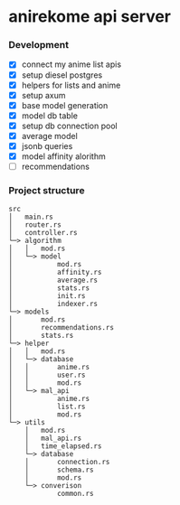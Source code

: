 # anirekome api server

### Development
- [x] connect my anime list apis
- [X] setup diesel postgres
- [X] helpers for lists and anime
- [X] setup axum
- [X] base model generation
- [X] model db table
- [X] setup db connection pool
- [X] average model
- [X] jsonb queries
- [X] model affinity alorithm
- [ ] recommendations

### Project structure

```
src
│   main.rs
│   router.rs
│   controller.rs
└─> algorithm
│   │   mod.rs
│   └─> model
│           mod.rs
│           affinity.rs
│           average.rs
│           stats.rs
│           init.rs
│           indexer.rs
└─> models
│       mod.rs
│       recommendations.rs
│       stats.rs
└─> helper
│   │   mod.rs
│   └─> database
│   │       anime.rs
│   │       user.rs
│   │       mod.rs
│   └─> mal_api
│           anime.rs
│           list.rs
│           mod.rs
└─> utils
    │   mod.rs
    │   mal_api.rs
    │   time_elapsed.rs
    └─> database
    │       connection.rs
    │       schema.rs
    │       mod.rs
    └─> converison
            common.rs
```
